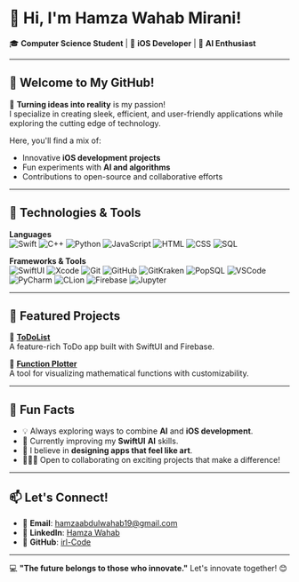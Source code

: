 # 👋 Hi, I'm Hamza Wahab Mirani!  

🎓 **Computer Science Student** | 📱 **iOS Developer** | 🤖 **AI Enthusiast**  

---

## 🌟 Welcome to My GitHub!  

🚀 **Turning ideas into reality** is my passion!  
I specialize in creating sleek, efficient, and user-friendly applications while exploring the cutting edge of technology.  

Here, you'll find a mix of:  
- Innovative **iOS development projects**  
- Fun experiments with **AI and algorithms**  
- Contributions to open-source and collaborative efforts  

---

## 🔧 Technologies & Tools  

**Languages**  
![Swift](https://img.shields.io/badge/Swift-FA7343?style=for-the-badge&logo=swift&logoColor=white)
![C++](https://img.shields.io/badge/C++-00599C?style=for-the-badge&logo=cplusplus&logoColor=white)
![Python](https://img.shields.io/badge/Python-3776AB?style=for-the-badge&logo=python&logoColor=white)
![JavaScript](https://img.shields.io/badge/JavaScript-F7DF1E?style=for-the-badge&logo=javascript&logoColor=black)
![HTML](https://img.shields.io/badge/HTML5-E34F26?style=for-the-badge&logo=html5&logoColor=white)
![CSS](https://img.shields.io/badge/CSS3-1572B6?style=for-the-badge&logo=css3&logoColor=white)
![SQL](https://img.shields.io/badge/SQL-316192?style=for-the-badge&logo=microsoftsqlserver&logoColor=white)

**Frameworks & Tools**  
![SwiftUI](https://img.shields.io/badge/SwiftUI-1575F9?style=for-the-badge&logo=swift&logoColor=white)
![Xcode](https://img.shields.io/badge/Xcode-147EFB?style=for-the-badge&logo=xcode&logoColor=white)
![Git](https://img.shields.io/badge/Git-F05032?style=for-the-badge&logo=git&logoColor=white)
![GitHub](https://img.shields.io/badge/GitHub-181717?style=for-the-badge&logo=github&logoColor=white)
![GitKraken](https://img.shields.io/badge/GitKraken-179287?style=for-the-badge&logo=gitkraken&logoColor=white)
![PopSQL](https://img.shields.io/badge/PopSQL-316192?style=for-the-badge&logo=data&logoColor=white)
![VSCode](https://img.shields.io/badge/VSCode-0078D4?style=for-the-badge&logo=visualstudiocode&logoColor=white)
![PyCharm](https://img.shields.io/badge/PyCharm-000000?style=for-the-badge&logo=pycharm&logoColor=white)
![CLion](https://img.shields.io/badge/CLion-000000?style=for-the-badge&logo=clion&logoColor=white)
![Firebase](https://img.shields.io/badge/Firebase-FFCA28?style=for-the-badge&logo=firebase&logoColor=black)
![Jupyter](https://img.shields.io/badge/Jupyter-F37626?style=for-the-badge&logo=jupyter&logoColor=white)

---

## 🌟 Featured Projects  

📌 **[ToDoList](https://github.com/irl-Code/ToDoList)**  
A feature-rich ToDo app built with SwiftUI and Firebase.  

📌 **[Function Plotter](https://github.com/irl-Code/Function-Plotter)**  
A tool for visualizing mathematical functions with customizability.  

---

## 🚀 Fun Facts  

- 💡 Always exploring ways to combine **AI** and **iOS development**.  
- 🌱 Currently improving my **SwiftUI**  **AI** skills.  
- 🎨 I believe in **designing apps that feel like art**.  
- 🧑‍🤝‍🧑 Open to collaborating on exciting projects that make a difference!  

---

## 📫 Let's Connect!  

- 📧 **Email**: [hamzaabdulwahab19@gmail.com](mailto:hamzaabdulwahab19@gmail.com)  
- 💼 **LinkedIn**: [Hamza Wahab](https://www.linkedin.com/in/hamza-wahab-b43a9522a/)  
- 🔗 **GitHub**: [irl-Code](https://github.com/irl-Code)  

---

💻 **"The future belongs to those who innovate."** Let's innovate together! 😊

